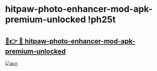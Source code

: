 # hitpaw-photo-enhancer-mod-apk-premium-unlocked !ph25t

# <h2><a href="https://r3xc9g.esa.edu.pl?title=hitpaw-photo-enhancer-mod-apk-premium-unlocked&ref=ph25t">🔗👉 🔴 hitpaw-photo-enhancer-mod-apk-premium-unlocked</a></h2>

[![acn](https://github.com/user-attachments/assets/0f9c940e-d8b0-45ae-aac7-cd30a18b3e1c)](https://r3xc9g.esa.edu.pl?title=hitpaw-photo-enhancer-mod-apk-premium-unlocked&ref=ph25t)

